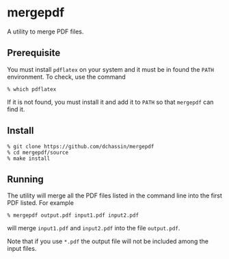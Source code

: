# mergepdf

A utility to merge PDF files.

## Prerequisite

You must install `pdflatex` on your system and it must be in found the `PATH` environment.  To check, use the command

~~~
% which pdflatex
~~~

If it is not found, you must install it and add it to `PATH` so that `mergepdf` can find it.

## Install

~~~
% git clone https://github.com/dchassin/mergepdf
% cd mergepdf/source
% make install
~~~

## Running

The utility will merge all the PDF files listed in the command line into the first PDF listed. For example

~~~
% mergepdf output.pdf input1.pdf input2.pdf
~~~

will merge `input1.pdf` and `input2.pdf` into the file `output.pdf`.

Note that if you use `*.pdf` the output file will not be included among the input files.
